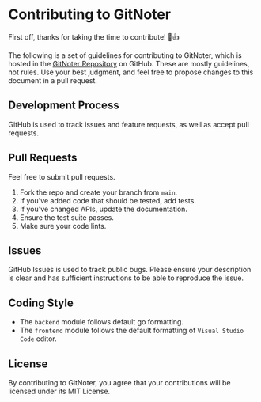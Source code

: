# Contributing to GitNoter

First off, thanks for taking the time to contribute! :tada::+1:

The following is a set of guidelines for contributing to GitNoter, which is hosted in the [GitNoter Repository](https://github.com/vivekweb2013/gitnoter) on GitHub. These are mostly guidelines, not rules. Use your best judgment, and feel free to propose changes to this document in a pull request.

## Development Process
GitHub is used to track issues and feature requests, as well as accept pull requests.

## Pull Requests
Feel free to submit pull requests.

1.  Fork the repo and create your branch from `main`.
2.  If you've added code that should be tested, add tests.
3.  If you've changed APIs, update the documentation.
4.  Ensure the test suite passes.
5.  Make sure your code lints.

## Issues
GitHub Issues is used to track public bugs.
Please ensure your description is clear and has sufficient instructions to be able to reproduce the issue.

## Coding Style  
*   The `backend` module follows default go formatting.
*   The `frontend` module follows the default formatting of `Visual Studio Code` editor. 

## License
By contributing to GitNoter, you agree that your contributions will be licensed under its MIT License.
